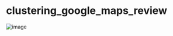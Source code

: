 # clustering_google_maps_review

![image](https://github.com/user-attachments/assets/2ec7bc53-1ced-4644-995e-ae40b24d9a02)
